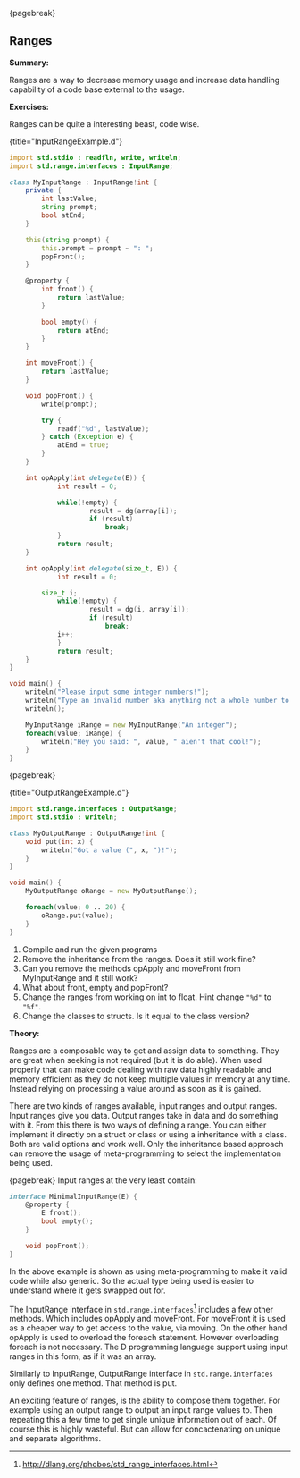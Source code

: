 {pagebreak}

## Ranges
**Summary:**

Ranges are a way to decrease memory usage and increase data handling capability of a code base external to the usage.

**Exercises:**

Ranges can be quite a interesting beast, code wise.

{title="InputRangeExample.d"}
```D
import std.stdio : readfln, write, writeln;
import std.range.interfaces : InputRange;

class MyInputRange : InputRange!int {
	private {
		int lastValue;
		string prompt;
		bool atEnd;
	}

	this(string prompt) {
		this.prompt = prompt ~ ": ";
		popFront();
	}

	@property {
		int front() {
			return lastValue;
		}

		bool empty() {
			return atEnd;
		}
	}

	int moveFront() {
		return lastValue;
	}

	void popFront() {
		write(prompt);

		try {
			readf("%d", lastValue);
		} catch (Exception e) {
			atEnd = true;
		}
	}

	int opApply(int delegate(E)) {
        	int result = 0;

        	while(!empty) {
            		result = dg(array[i]);
            		if (result)
                		break;
        	}
     		return result;
	}

	int opApply(int delegate(size_t, E)) {
        	int result = 0;

		size_t i;
        	while(!empty) {
            		result = dg(i, array[i]);
            		if (result)
                		break;
			i++;
        	}
     		return result;
	}
}

void main() {
	writeln("Please input some integer numbers!");
	writeln("Type an invalid number aka anything not a whole number to stop the program");
	writeln();

	MyInputRange iRange = new MyInputRange("An integer");
	foreach(value; iRange) {
		writeln("Hey you said: ", value, " aien't that cool!");
	}
}
```

{pagebreak}

{title="OutputRangeExample.d"}
```D
import std.range.interfaces : OutputRange;
import std.stdio : writeln;

class MyOutputRange : OutputRange!int {
	void put(int x) {
		writeln("Got a value (", x, ")!");
	}
}

void main() {
	MyOutputRange oRange = new MyOutputRange();

	foreach(value; 0 .. 20) {
		oRange.put(value);
	}
}
```

1. Compile and run the given programs
2. Remove the inheritance from the ranges. Does it still work fine?
3. Can you remove the methods opApply and moveFront from MyInputRange and it still work?
4. What about front, empty and popFront?
5. Change the ranges from working on int to float. Hint change ``"%d"`` to ``"%f"``.
6. Change the classes to structs. Is it equal to the class version?

**Theory:**

Ranges are a composable way to get and assign data to something. They are great when seeking is not required (but it is do able). When used properly that can make code dealing with raw data highly readable and memory efficient as they do not keep multiple values in memory at any time. Instead relying on processing a value around as soon as it is gained.

There are two kinds of ranges available, input ranges and output ranges. Input ranges give you data. Output ranges take in data and do something with it. From this there is two ways of defining a range. You can either implement it directly on a struct or class or using a inheritance with a class. Both are valid options and work well. Only the inheritance based approach can remove the usage of meta-programming to select the implementation being used.

{pagebreak}
Input ranges at the very least contain:

```D
interface MinimalInputRange(E) {
	@property {
		E front();
		bool empty();
	}

	void popFront();
}
```
In the above example is shown as using meta-programming to make it valid code while also generic. So the actual type being used is easier to understand where it gets swapped out for.

The InputRange interface in ``std.range.interfaces``[^stdRangeInterfaces] includes a few other methods. Which includes opApply and moveFront. For moveFront it is used as a cheaper way to get access to the value, via moving. On the other hand opApply is used to overload the foreach statement. However overloading foreach is not necessary. The D programming language support using input ranges in this form, as if it was an array.

Similarly to InputRange, OutputRange interface in ``std.range.interfaces`` only defines one method. That method is put.

An exciting feature of ranges, is the ability to compose them together. For example using an output range to output an input range values to. Then repeating this a few time to get single unique information out of each. Of course this is highly wasteful. But can allow for concactenating on unique and separate algorithms.

[^stdRangeInterfaces]: http://dlang.org/phobos/std_range_interfaces.html

